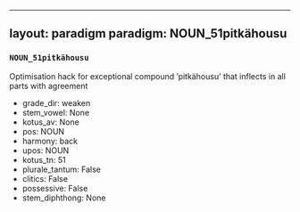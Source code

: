 
---
layout: paradigm
paradigm: NOUN_51pitkähousu
---
### ` NOUN_51pitkähousu `

Optimisation hack for exceptional compound ’pitkähousu’ that inflects in all parts with agreement
* grade_dir: weaken
* stem_vowel: None
* kotus_av: None
* pos: NOUN
* harmony: back
* upos: NOUN
* kotus_tn: 51
* plurale_tantum: False
* clitics: False
* possessive: False
* stem_diphthong: None
